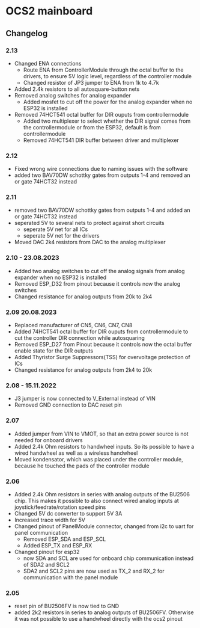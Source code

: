 # OCS2 mainboard

## Changelog

### 2.13

- Changed ENA connections
  - Route ENA from ControllerModule through the octal buffer to the drivers, to ensure 5V logic level, regardless of the controller module
  - Changed resistor of JP3 jumper to ENA from 1k to 4.7k
- Added 2.4k resistors to all autosquare-button nets
- Removed analog switches for analog expander
  - Added mosfet to cut off the power for the analog expander when no ESP32 is installed
- Removed 74HCT541 octal buffer for DIR ouputs from controllermodule
  - Added two multiplexer to select whether the DIR signal comes from the controllermodule or from the ESP32, default is from controllermodule
  - Removed 74HCT541 DIR buffer between driver and multiplexer

### 2.12

- Fixed wrong wire connections due to naming issues with the software
- added two BAV70DW schottky gates from outputs 1-4 and removed an or gate 74HCT32 instead

### 2.11

- removed two BAV70DW schottky gates from outputs 1-4 and added an or gate 74HCT32 instead
- seperated 5V to several nets to protect against short circuits
  - seperate 5V net for all ICs
  - seperate 5V net for the drivers
- Moved DAC 2k4 resistors from DAC to the analog multiplexer

### 2.10 - 23.08.2023

- Added two analog switches to cut off the analog signals from analog expander when no ESP32 is installed
- Removed ESP_D32 from pinout because it controls now the analog switches
- Changed resistance for analog outputs from 20k to 2k4

### 2.09 20.08.2023

- Replaced manufacturer of CN5, CN6, CN7, CN8
- Added 74HCT541 octal buffer for DIR ouputs from controllermodule to cut the controller DIR connection while autosquaring
- Removed ESP_D27 from Pinout because it controls now the octal buffer enable state for the DIR outputs
- Added Thyristor Surge Suppressors(TSS) for overvoltage protection of ICs
- Changed resistance for analog outputs from 2k4 to 20k

### 2.08 - 15.11.2022

- J3 jumper is now connected to V_External instead of VIN
- Removed GND connection to DAC reset pin

### 2.07

- Added jumper from VIN to VMOT, so that an extra power source is not needed for onboard drivers
- Added 2.4k Ohm resistors to handwheel inputs. So its possible to have a wired handwheel as well as a wireless handwheel
- Moved kondensator, which was placed under the controller module, because he touched the pads of the controller module

### 2.06

- Added 2.4k Ohm resistors in series with analog outputs of the BU2506 chip. This makes it possible to also connect wired analog inputs at joystick/feedrate/rotation speed pins
- Changed 5V dc converter to support 5V 3A
- Increased trace width for 5V
- Changed pinout of PanelModule connector, changed from i2c to uart for panel communication
  - Removed ESP_SDA and ESP_SCL
  - Added ESP_TX and ESP_RX
- Changed pinout for esp32
  - now SDA and SCL are used for onboard chip communication instead of SDA2 and SCL2
  - SDA2 and SCL2 pins are now used as TX_2 and RX_2 for communication with the panel module

### 2.05

- reset pin of BU2506FV is now tied to GND
- added 2k2 resistors in series to analog outputs of BU2506FV. Otherwise it was not possible to use a handwheel directly with the ocs2 pinout
